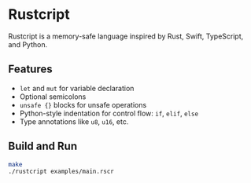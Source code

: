 # Rustcript

Rustcript is a memory-safe language inspired by Rust, Swift, TypeScript, and Python.

## Features

- `let` and `mut` for variable declaration
- Optional semicolons
- `unsafe {}` blocks for unsafe operations
- Python-style indentation for control flow: `if`, `elif`, `else`
- Type annotations like `u8`, `u16`, etc.

## Build and Run

```bash
make
./rustcript examples/main.rscr
